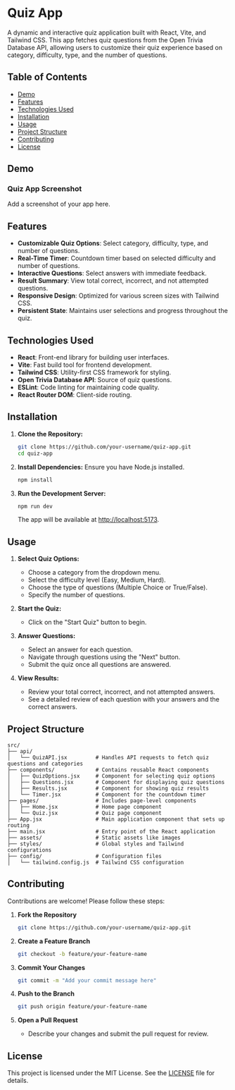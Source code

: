 # Quiz App
A dynamic and interactive quiz application built with React, Vite, and Tailwind CSS. This app fetches quiz questions from the Open Trivia Database API, allowing users to customize their quiz experience based on category, difficulty, type, and the number of questions.

## Table of Contents
- [Demo](#demo)
- [Features](#features)
- [Technologies Used](#technologies-used)
- [Installation](#installation)
- [Usage](#usage)
- [Project Structure](#project-structure)
- [Contributing](#contributing)
- [License](#license)

## Demo
### Quiz App Screenshot
Add a screenshot of your app here.

## Features
- **Customizable Quiz Options**: Select category, difficulty, type, and number of questions.
- **Real-Time Timer**: Countdown timer based on selected difficulty and number of questions.
- **Interactive Questions**: Select answers with immediate feedback.
- **Result Summary**: View total correct, incorrect, and not attempted questions.
- **Responsive Design**: Optimized for various screen sizes with Tailwind CSS.
- **Persistent State**: Maintains user selections and progress throughout the quiz.

## Technologies Used
- **React**: Front-end library for building user interfaces.
- **Vite**: Fast build tool for frontend development.
- **Tailwind CSS**: Utility-first CSS framework for styling.
- **Open Trivia Database API**: Source of quiz questions.
- **ESLint**: Code linting for maintaining code quality.
- **React Router DOM**: Client-side routing.

## Installation

1. **Clone the Repository:**
   ```bash
   git clone https://github.com/your-username/quiz-app.git
   cd quiz-app
   ```

2. **Install Dependencies:**
   Ensure you have Node.js installed.
   ```bash
   npm install
   ```

3. **Run the Development Server:**
   ```bash
   npm run dev
   ```

   The app will be available at [http://localhost:5173](http://localhost:5173).

## Usage

1. **Select Quiz Options:**
   - Choose a category from the dropdown menu.
   - Select the difficulty level (Easy, Medium, Hard).
   - Choose the type of questions (Multiple Choice or True/False).
   - Specify the number of questions.

2. **Start the Quiz:**
   - Click on the "Start Quiz" button to begin.

3. **Answer Questions:**
   - Select an answer for each question.
   - Navigate through questions using the "Next" button.
   - Submit the quiz once all questions are answered.

4. **View Results:**
   - Review your total correct, incorrect, and not attempted answers.
   - See a detailed review of each question with your answers and the correct answers.

## Project Structure

```
src/
├── api/
│   └── QuizAPI.jsx         # Handles API requests to fetch quiz questions and categories
├── components/             # Contains reusable React components
│   ├── QuizOptions.jsx     # Component for selecting quiz options
│   ├── Questions.jsx       # Component for displaying quiz questions
│   ├── Results.jsx         # Component for showing quiz results
│   └── Timer.jsx           # Component for the countdown timer
├── pages/                  # Includes page-level components
│   ├── Home.jsx            # Home page component
│   └── Quiz.jsx            # Quiz page component
├── App.jsx                 # Main application component that sets up routing
├── main.jsx                # Entry point of the React application
├── assets/                 # Static assets like images
├── styles/                 # Global styles and Tailwind configurations
├── config/                 # Configuration files
│   └── tailwind.config.js  # Tailwind CSS configuration
```

## Contributing

Contributions are welcome! Please follow these steps:

1. **Fork the Repository**
   ```bash
   git clone https://github.com/your-username/quiz-app.git
   ```

2. **Create a Feature Branch**
   ```bash
   git checkout -b feature/your-feature-name
   ```

3. **Commit Your Changes**
   ```bash
   git commit -m "Add your commit message here"
   ```

4. **Push to the Branch**
   ```bash
   git push origin feature/your-feature-name
   ```

5. **Open a Pull Request**
   - Describe your changes and submit the pull request for review.

## License

This project is licensed under the MIT License. See the [LICENSE](LICENSE) file for details.
